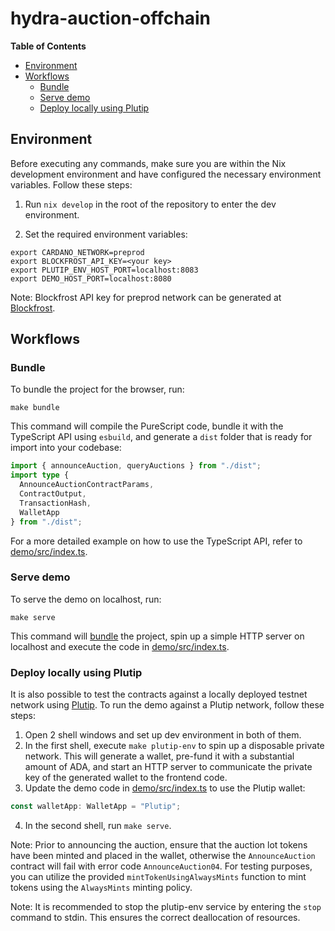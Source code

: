 # hydra-auction-offchain

<!-- START doctoc generated TOC please keep comment here to allow auto update -->
<!-- DON'T EDIT THIS SECTION, INSTEAD RE-RUN doctoc TO UPDATE -->
**Table of Contents**

- [Environment](#environment)
- [Workflows](#workflows)
  - [Bundle](#bundle)
  - [Serve demo](#serve-demo)
  - [Deploy locally using Plutip](#deploy-locally-using-plutip)

<!-- END doctoc generated TOC please keep comment here to allow auto update -->

## Environment

Before executing any commands, make sure you are within the Nix development 
environment and have configured the necessary environment variables. 
Follow these steps:

1. Run `nix develop` in the root of the repository to enter the dev environment.

2. Set the required environment variables:

```shell
export CARDANO_NETWORK=preprod
export BLOCKFROST_API_KEY=<your key>
export PLUTIP_ENV_HOST_PORT=localhost:8083 
export DEMO_HOST_PORT=localhost:8080
```

Note: Blockfrost API key for preprod network can be generated at 
[Blockfrost](https://blockfrost.io/).

## Workflows

### Bundle

To bundle the project for the browser, run:

```
make bundle
```

This command will compile the PureScript code, bundle it with the TypeScript API
using `esbuild`, and generate a `dist` folder that is ready for import into your
codebase:

```TypeScript
import { announceAuction, queryAuctions } from "./dist";
import type {
  AnnounceAuctionContractParams,
  ContractOutput,
  TransactionHash,
  WalletApp
} from "./dist";
```

For a more detailed example on how to use the TypeScript API, refer to 
[demo/src/index.ts](./demo/src/index.ts).

### Serve demo

To serve the demo on localhost, run:

```
make serve
```

This command will [bundle](#bundle) the project, spin up a simple HTTP server on localhost
and execute the code in [demo/src/index.ts](./demo/src/index.ts).

### Deploy locally using Plutip

It is also possible to test the contracts against a locally deployed testnet
network using [Plutip](https://github.com/mlabs-haskell/plutip). To run the demo
against a Plutip network, follow these steps:

1. Open 2 shell windows and set up dev environment in both of them.
2. In the first shell, execute `make plutip-env` to spin up a disposable private 
network. This will generate a wallet, pre-fund it with a substantial amount of
ADA, and start an HTTP server to communicate the private key of the generated 
wallet to the frontend code.
3. Update the demo code in [demo/src/index.ts](./demo/src/index.ts) to use the
Plutip wallet: 

```TypeScript
const walletApp: WalletApp = "Plutip";
```

4. In the second shell, run `make serve`.

Note: Prior to announcing the auction, ensure that the auction lot tokens have
been minted and placed in the wallet, otherwise the `AnnounceAuction` contract
will fail with error code `AnnounceAuction04`. For testing purposes, you can
utilize the provided `mintTokenUsingAlwaysMints` function to mint tokens using
the `AlwaysMints` minting policy.

Note: It is recommended to stop the plutip-env service by entering the `stop` 
command to stdin. This ensures the correct deallocation of resources.
